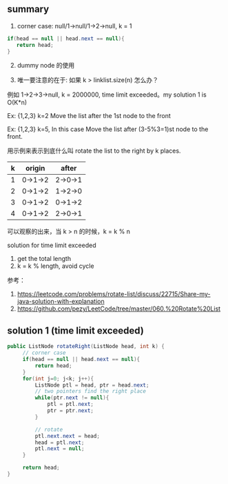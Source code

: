 ## summary
1. corner case: null/1->null/1->2->null, k = 1
```java
if(head == null || head.next == null){
   return head;
}
```

2. dummy node 的使用

3. 唯一要注意的在于: 如果 k > linklist.size(n) 怎么办？

例如 1->2->3->null, k = 2000000, time limit exceeded。my solution 1 is O(K*n) 

Ex: {1,2,3} k=2 Move the list after the 1st node to the front

Ex: {1,2,3} k=5, In this case Move the list after (3-5%3=1)st node to the front.



用示例来表示到底什么叫 rotate the list to the right by k places.

k|	origin|	after
--- | --- | ---|
1|	0->1->2| 2->0->1
2|  0->1->2| 1->2->0
3|	0->1->2| 0->1->2
4|  0->1->2| 2->0->1|

可以观察的出来，当 k > n 的时候，k = k % n

solution for time limit exceeded 
   1. get the total length
   2. k = k % length, avoid cycle

参考：
1. https://leetcode.com/problems/rotate-list/discuss/22715/Share-my-java-solution-with-explanation 
2. https://github.com/pezy/LeetCode/tree/master/060.%20Rotate%20List 

## solution 1 (time limit exceeded)
```java
public ListNode rotateRight(ListNode head, int k) {
     // corner case
     if(head == null || head.next == null){
         return head;
     }
     for(int j=0; j<k; j++){
         ListNode ptl = head, ptr = head.next;
         // two pointers find the right place
         while(ptr.next != null){
             ptl = ptl.next;
             ptr = ptr.next;
         }

         // rotate 
         ptl.next.next = head;
         head = ptl.next; 
         ptl.next = null;
     }

     return head;
}
```
